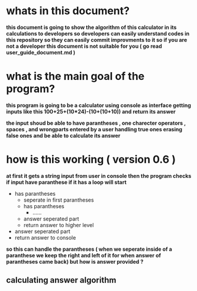 # whats in this document?

**this document is going to show the algorithm of this calculator in its calculations to developers
so developers can easily understand codes in this repository so they can easily commit improvments to it
so if you are not a developer this document is not suitable for you ( go read user_guide_document.md )**

# what is the main goal of the program?
**this program is going to be a calculator using console as interface getting inputs like this 
100+25+(10*24)-(10+(10+10)) and return its answer**

**the input shoud be able to have parantheses , one charecter operators , spaces , and wrongparts entered by a user
handling true ones erasing false ones and be able to calculate its answer**

# how is this working ( version 0.6 )

**at first it gets a string input from user in console 
then the program checks if input have paranthese if it has a loop will 
start**

- has parantheses
  - seperate in first parantheses
  - has parantheses
    - ......
  - answer seperated part
  - return answer to higher level
- answer seperated part
- return answer to console

**so this can handle the parantheses ( when we seperate inside of a paranthese we keep the right and left of it for when answer of parantheses came back)
but how is answer provided ?**

## calculating answer algorithm
